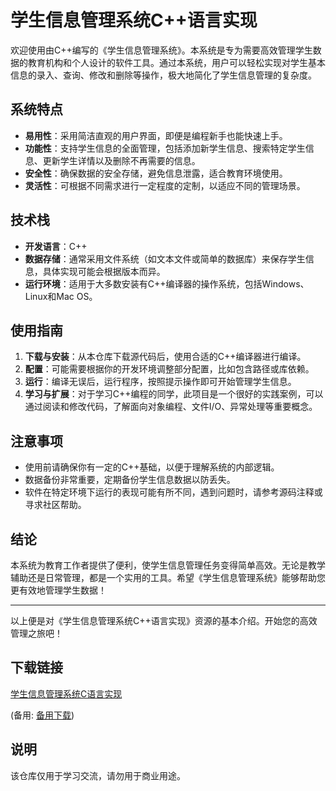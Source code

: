# 学生信息管理系统C++语言实现

欢迎使用由C++编写的《学生信息管理系统》。本系统是专为需要高效管理学生数据的教育机构和个人设计的软件工具。通过本系统，用户可以轻松实现对学生基本信息的录入、查询、修改和删除等操作，极大地简化了学生信息管理的复杂度。

## 系统特点

- **易用性**：采用简洁直观的用户界面，即便是编程新手也能快速上手。
- **功能性**：支持学生信息的全面管理，包括添加新学生信息、搜索特定学生信息、更新学生详情以及删除不再需要的信息。
- **安全性**：确保数据的安全存储，避免信息泄露，适合教育环境使用。
- **灵活性**：可根据不同需求进行一定程度的定制，以适应不同的管理场景。

## 技术栈

- **开发语言**：C++
- **数据存储**：通常采用文件系统（如文本文件或简单的数据库）来保存学生信息，具体实现可能会根据版本而异。
- **运行环境**：适用于大多数安装有C++编译器的操作系统，包括Windows、Linux和Mac OS。

## 使用指南

1. **下载与安装**：从本仓库下载源代码后，使用合适的C++编译器进行编译。
2. **配置**：可能需要根据你的开发环境调整部分配置，比如包含路径或库依赖。
3. **运行**：编译无误后，运行程序，按照提示操作即可开始管理学生信息。
4. **学习与扩展**：对于学习C++编程的同学，此项目是一个很好的实践案例，可以通过阅读和修改代码，了解面向对象编程、文件I/O、异常处理等重要概念。

## 注意事项

- 使用前请确保你有一定的C++基础，以便于理解系统的内部逻辑。
- 数据备份非常重要，定期备份学生信息数据以防丢失。
- 软件在特定环境下运行的表现可能有所不同，遇到问题时，请参考源码注释或寻求社区帮助。

## 结论

本系统为教育工作者提供了便利，使学生信息管理任务变得简单高效。无论是教学辅助还是日常管理，都是一个实用的工具。希望《学生信息管理系统》能够帮助您更有效地管理学生数据！

---

以上便是对《学生信息管理系统C++语言实现》资源的基本介绍。开始您的高效管理之旅吧！

## 下载链接
[学生信息管理系统C语言实现](https://pan.quark.cn/s/bd8db480dbaa) 

(备用: [备用下载](https://pan.baidu.com/s/1xmlCm7PzqFWy0fEUNz245w?pwd=1234))

## 说明

该仓库仅用于学习交流，请勿用于商业用途。
